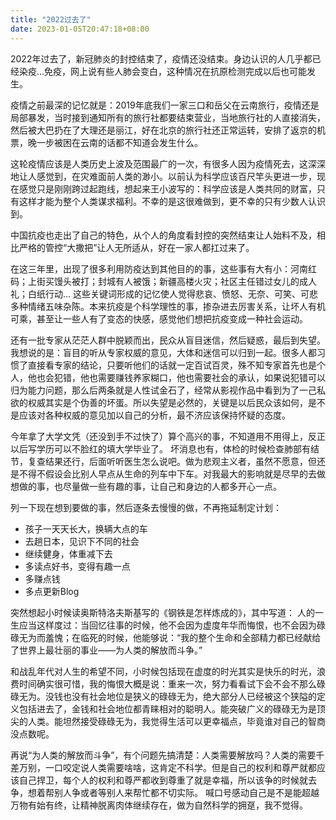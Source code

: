 ```yaml
---
title: "2022过去了"
date: 2023-01-05T20:47:18+08:00
---
```

<style>
.content-card img{
    max-width: 60%;
}
</style>
2022年过去了，新冠肺炎的封控结束了，疫情还没结束。身边认识的人几乎都已经染疫...免疫，网上说有些人肺会变白，这种情况在抗原检测完成以后也可能发生。

疫情之前最深的记忆就是：2019年底我们一家三口和岳父在云南旅行，疫情还是局部暴发，当时接到通知所有的旅行社都要结束营业，当地旅行社的人直接消失，然后被大巴扔在了大理还是丽江，好在北京的旅行社还正常运转，安排了返京的机票，晚一步被困在云南的话都不知道会发生什么。

这轮疫情应该是人类历史上波及范围最广的一次，有很多人因为疫情死去，这深深地让人感觉到，在灾难面前人类的渺小。以前认为科学应该百尺竿头更进一步，现在感觉只是刚刚跨过起跑线，想起来王小波写的：科学应该是人类共同的财富，只有这样才能为整个人类谋求福利。不幸的是这很难做到，更不幸的只有少数人认识到。

中国抗疫也走出了自己的特色，从个人的角度看封控的突然结束让人始料不及，相比严格的管控“大撒把”让人无所适从，好在一家人都扛过来了。

在这三年里，出现了很多利用防疫达到其他目的的事，这些事有大有小：河南红码；上街买馒头被打；封城有人被饿；新疆高楼火灾；社区主任错过女儿的成人礼；白纸行动... 这些关键词形成的记忆使人觉得悲哀、愤怒、无奈、可笑、可悲多种情绪五味杂陈。本来抗疫是个科学理性的事，掺杂进去厉害关系，让坏人有机可乘，甚至让一些人有了变态的快感，感觉他们想把抗疫变成一种社会运动。

还有一批专家从茫茫人群中脱颖而出，民众从盲目迷信，然后疑惑，最后到失望。我想说的是：盲目的听从专家权威的意见，大体和迷信可以归到一起。很多人都习惯了直接看专家的结论，只要听他们的话就一定百试百灵，殊不知专家首先也是个人，他也会犯错，他也需要赚钱养家糊口，他也需要社会的承认，如果说犯错可以归为能力问题，那么后两条就是人性试金石了，经常从影视作品中看到为了一己私欲的权威其实是个伪善的坏蛋。所以失望是必然的，关键是以后民众该如何，是不是应该对各种权威的意见加以自己的分析，最不济应该保持怀疑的态度。

今年拿了大学文凭（还没到手不过快了）算个高兴的事，不知道用不用得上，反正以后写学历可以不脸红的填大学毕业了。
坏消息也有，体检的时候检查肺部有结节，复查结果还行，后面听听医生怎么说吧。做为悲观主义者，虽然不愿意，但还是不得不假设会比别人早点从生命的列车中下车。对我最大的影响就是尽早的去做想做的事，也尽量做一些有趣的事，让自己和身边的人都多开心一点。

列一下现在想到要做的事，然后逐条去慢慢的做，不再拖延制定计划：

* 孩子一天天长大，换辆大点的车
* 去趟日本，见识下不同的社会
* 继续健身，体重减下去
* 多读点好书，变得有趣一点
* 多赚点钱
* 多点更新Blog

突然想起小时候读奥斯特洛夫斯基写的《钢铁是怎样炼成的》，其中写道：
人的一生应当这样度过：当回忆往事的时候，他不会因为虚度年华而悔恨，也不会因为碌碌无为而羞愧；在临死的时候，他能够说：“我的整个生命和全部精力都已经献给了世界上最壮丽的事业——为人类的解放而斗争。”

和战乱年代对人生的希望不同，小时候包括现在虚度的时光其实是快乐的时光，浪费时间确实很可惜，我的悔恨大概是说：重来一次，努力看看试下会不会不那么碌碌无为。没钱也没有社会地位是狭义的碌碌无为，绝大部分人已经被这个狭隘的定义包括进去了，金钱和社会地位都青睐相对的聪明人。能突破广义的碌碌无为是顶尖的人类。能坦然接受碌碌无为，我觉得生活可以更幸福点，毕竟谁对自己的智商没点数呢。

再说“为人类的解放而斗争”，有个问题先搞清楚：人类需要解放吗？人类的需要千差万别，一口咬定说人类需要啥啥，这肯定不科学。但是自己的权利和尊严就都应该自己捍卫，每个人的权利和尊严都收到尊重了就是幸福，所以该争的时候就去争，想着帮别人争或者等别人来帮忙都不切实际。
喊口号感动自己是不是能超越万物有始有终，让精神脱离肉体继续存在，做为自然科学的拥趸，我不觉得。

